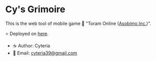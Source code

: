# Cy's Grimoire
This is the web tool of mobile game 🎲 "Toram Online ([Asobimo,Inc.](https://asobimo.com/))".

⭐ Deployed on [here](https://cy-grimoire.netlify.app/).

- ☕ Author: Cyteria
- 📧 Email: cyteria39@gmail.com
